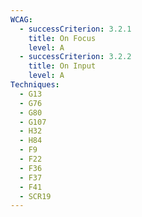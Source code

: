 ```yaml
---
WCAG:
  - successCriterion: 3.2.1
    title: On Focus
    level: A
  - successCriterion: 3.2.2
    title: On Input
    level: A
Techniques:
  - G13
  - G76
  - G80
  - G107
  - H32
  - H84
  - F9
  - F22
  - F36
  - F37
  - F41
  - SCR19
---
```


